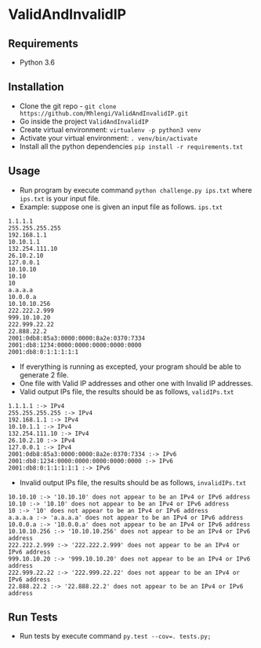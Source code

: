 
# ValidAndInvalidIP


## Requirements
- Python 3.6

## Installation
- Clone the git repo - `git clone https://github.com/Mhlengi/ValidAndInvalidIP.git`
- Go inside the project `ValidAndInvalidIP`
- Create virtual environment: `virtualenv -p python3 venv`
- Activate your virtual environment: `. venv/bin/activate`
- Install all the python dependencies `pip install -r requirements.txt`

## Usage
- Run program by execute command `python challenge.py ips.txt` where `ips.txt` is your input file.
- Example: suppose one is given an input file as follows.
```ips.txt```
```
1.1.1.1
255.255.255.255
192.168.1.1
10.10.1.1
132.254.111.10
26.10.2.10
127.0.0.1
10.10.10
10.10
10
a.a.a.a
10.0.0.a
10.10.10.256
222.222.2.999
999.10.10.20
222.999.22.22
22.888.22.2
2001:0db8:85a3:0000:0000:8a2e:0370:7334
2001:db8:1234:0000:0000:0000:0000:0000
2001:db8:0:1:1:1:1:1
```
- If everything is running as excepted, your program should be able to generate 2 file.
- One file with Valid IP addresses and other one with Invalid IP addresses.
- Valid output IPs file, the results should be as follows,
```validIPs.txt```
```
1.1.1.1 :-> IPv4
255.255.255.255 :-> IPv4
192.168.1.1 :-> IPv4
10.10.1.1 :-> IPv4
132.254.111.10 :-> IPv4
26.10.2.10 :-> IPv4
127.0.0.1 :-> IPv4
2001:0db8:85a3:0000:0000:8a2e:0370:7334 :-> IPv6
2001:db8:1234:0000:0000:0000:0000:0000 :-> IPv6
2001:db8:0:1:1:1:1:1 :-> IPv6
```

- Invalid output IPs file, the results should be as follows,
```invalidIPs.txt```
```
10.10.10 :-> '10.10.10' does not appear to be an IPv4 or IPv6 address
10.10 :-> '10.10' does not appear to be an IPv4 or IPv6 address
10 :-> '10' does not appear to be an IPv4 or IPv6 address
a.a.a.a :-> 'a.a.a.a' does not appear to be an IPv4 or IPv6 address
10.0.0.a :-> '10.0.0.a' does not appear to be an IPv4 or IPv6 address
10.10.10.256 :-> '10.10.10.256' does not appear to be an IPv4 or IPv6 address
222.222.2.999 :-> '222.222.2.999' does not appear to be an IPv4 or IPv6 address
999.10.10.20 :-> '999.10.10.20' does not appear to be an IPv4 or IPv6 address
222.999.22.22 :-> '222.999.22.22' does not appear to be an IPv4 or IPv6 address
22.888.22.2 :-> '22.888.22.2' does not appear to be an IPv4 or IPv6 address

```

## Run Tests
- Run tests by execute command `py.test --cov=. tests.py;`
